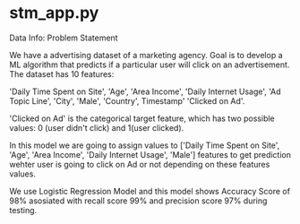 # stm_app.py
Data Info:
Problem Statement

We have a advertising dataset of a marketing agency. Goal is to develop a ML algorithm that predicts if a particular user will click on an advertisement. The dataset has 10 features:

'Daily Time Spent on Site', 'Age', 'Area Income', 'Daily Internet Usage', 'Ad Topic Line', 'City', 'Male', 'Country', Timestamp' 'Clicked on Ad'.

'Clicked on Ad' is the categorical target feature, which has two possible values: 0 (user didn't click) and 1(user clicked).

In this model we are going to assign values to ['Daily Time Spent on Site', 'Age', 'Area Income', 'Daily Internet Usage', 'Male'] features to get prediction wehter user is going to click on Ad or not depending on these features values.

We use Logistic Regression Model and this model shows Accuracy Score of 98% asosiated with recall score 99% and precision score 97% during testing.
